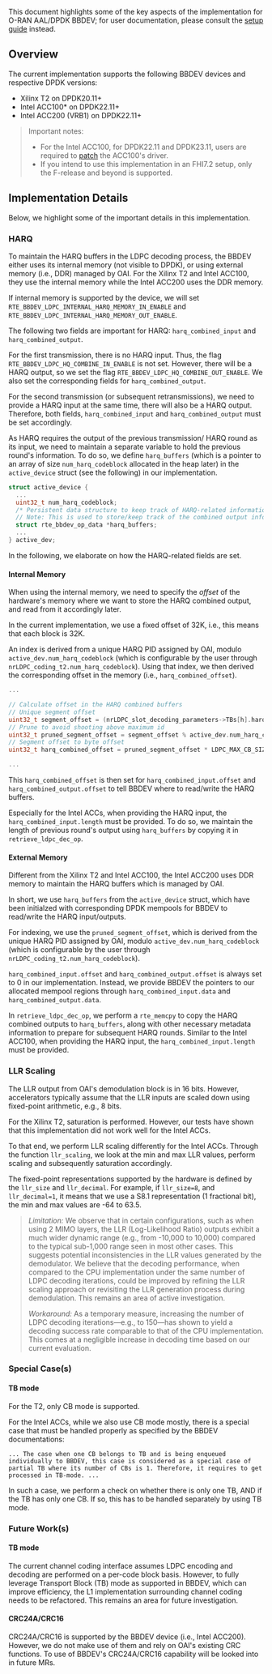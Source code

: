 This document highlights some of the key aspects of the implementation for O-RAN AAL/DPDK BBDEV; for user documentation, please consult the [setup guide](../../../../../doc/LDPC_T2_OFFLOAD_SETUP.md) instead.

## Overview

The current implementation supports the following BBDEV devices and respective DPDK versions:
- Xilinx T2 on DPDK20.11+
- Intel ACC100* on DPDK22.11+
- Intel ACC200 (VRB1) on DPDK22.11+

> Important notes: 
> - For the Intel ACC100, for DPDK22.11 and DPDK23.11, users are required to [patch](https://github.com/DPDK/dpdk/commit/fdde63a1dfc129d0a510a831aa98253b36a2a1cd) the ACC100's driver.
> - If you intend to use this implementation in an FHI7.2 setup, only the F-release and beyond is supported.

## Implementation Details

Below, we highlight some of the important details in this implementation.

### HARQ 

To maintain the HARQ buffers in the LDPC decoding process, the BBDEV either uses its internal memory (not visible to DPDK), or using external memory (i.e., DDR) managed by OAI. 
For the Xilinx T2 and Intel ACC100, they use the internal memory while the Intel ACC200 uses the DDR memory.

If internal memory is supported by the device, we will set `RTE_BBDEV_LDPC_INTERNAL_HARQ_MEMORY_IN_ENABLE` and `RTE_BBDEV_LDPC_INTERNAL_HARQ_MEMORY_OUT_ENABLE`.

The following two fields are important for HARQ: `harq_combined_input` and `harq_combined_output`.

For the first transmission, there is no HARQ input.
Thus, the flag `RTE_BBDEV_LDPC_HQ_COMBINE_IN_ENABLE` is not set.
However, there will be a HARQ output, so we set the flag `RTE_BBDEV_LDPC_HQ_COMBINE_OUT_ENABLE`.
We also set the corresponding fields for `harq_combined_output`.

For the second transmission (or subsequent retransmissions), we need to provide a HARQ input at the same time, there will also be a HARQ output.
Therefore, both fields, `harq_combined_input` and `harq_combined_output` must be set accordingly.

As HARQ requires the output of the previous transmission/ HARQ round as its input, we need to maintain a separate variable to hold the previous round's information. 
To do so, we define `harq_buffers` (which is a pointer to an array of size `num_harq_codeblock` allocated in the heap later) in the `active_device` struct (see the following) in our implementation.
```C
struct active_device {
  ...
  uint32_t num_harq_codeblock;
  /* Persistent data structure to keep track of HARQ-related information */
  // Note: This is used to store/keep track of the combined output information across iterations
  struct rte_bbdev_op_data *harq_buffers;
  ...
} active_dev;
```


In the following, we elaborate on how the HARQ-related fields are set.

#### Internal Memory

When using the internal memory, we need to specify the *offset* of the hardware's memory where we want to store the HARQ combined output, and read from it accordingly later.

In the current implementation, we use a fixed offset of 32K, i.e., this means that each block is 32K. 

An index is derived from a unique HARQ PID assigned by OAI, modulo `active_dev.num_harq_codeblock` (which is configurable by the user through `nrLDPC_coding_t2.num_harq_codeblock`).
Using that index, we then derived the corresponding offset in the memory (i.e., `harq_combined_offset`).

```C
...

// Calculate offset in the HARQ combined buffers
// Unique segment offset
uint32_t segment_offset = (nrLDPC_slot_decoding_parameters->TBs[h].harq_unique_pid * NR_LDPC_MAX_NUM_CB) + i;
// Prune to avoid shooting above maximum id
uint32_t pruned_segment_offset = segment_offset % active_dev.num_harq_codeblock;
// Segment offset to byte offset
uint32_t harq_combined_offset = pruned_segment_offset * LDPC_MAX_CB_SIZE;

...
```

This `harq_combined_offset` is then set for `harq_combined_input.offset` and `harq_combined_output.offset` to tell BBDEV where to read/write the HARQ buffers.

Especially for the Intel ACCs, when providing the HARQ input, the `harq_combined_input.length` must be provided. 
To do so, we maintain the length of previous round's output using `harq_buffers` by copying it in `retrieve_ldpc_dec_op`.

#### External Memory

Different from the Xilinx T2 and Intel ACC100, the Intel ACC200 uses DDR memory to maintain the HARQ buffers which is managed by OAI.

In short, we use `harq_buffers` from the `active_device` struct, which have been initialzed with corresponding DPDK mempools for BBDEV to read/write the HARQ input/outputs.

For indexing, we use the `pruned_segment_offset`, which is derived from the unique HARQ PID assigned by OAI, modulo `active_dev.num_harq_codeblock` (which is configurable by the user through `nrLDPC_coding_t2.num_harq_codeblock`).

`harq_combined_input.offset` and `harq_combined_output.offset` is always set to 0 in our implementation.
Instead, we provide BBDEV the pointers to our allocated mempool regions through `harq_combined_input.data` and `harq_combined_output.data`.

In `retrieve_ldpc_dec_op`, we perform a `rte_memcpy` to copy the HARQ combined outputs to `harq_buffers`, along with other necessary metadata information to prepare for subsequent HARQ rounds.
Similar to the Intel ACC100, when providing the HARQ input, the `harq_combined_input.length` must be provided. 

### LLR Scaling

The LLR output from OAI's demodulation block is in 16 bits.
However, accelerators typically assume that the LLR inputs are scaled down using fixed-point arithmetic, e.g., 8 bits.

For the Xilinx T2, saturation is performed.
However, our tests have shown that this implementation did not work well for the Intel ACCs.

To that end, we perform LLR scaling differently for the Intel ACCs.
Through the function `llr_scaling`, we look at the min and max LLR values, perform scaling and subsequently saturation accordingly.

The fixed-point representations supported by the hardware is defined by the `llr_size` and `llr_decimal`.
For example, if `llr_size=8`, and `llr_decimal=1`, it means that we use a S8.1 representation (1 fractional bit), the min and max values are -64 to 63.5.

> *Limitation:* 
> We observe that in certain configurations, such as when using 2 MIMO layers, the LLR (Log-Likelihood Ratio) outputs exhibit a much wider dynamic range (e.g., from -10,000 to 10,000) compared to the typical sub-1,000 range seen in most other cases. 
> This suggests potential inconsistencies in the LLR values generated by the demodulator. 
> We believe that the decoding performance, when compared to the CPU implementation under the same number of LDPC decoding iterations, could be improved by refining the LLR scaling approach or revisiting the LLR generation process during demodulation. 
> This remains an area of active investigation.
>
> *Workaround:*
> As a temporary measure, increasing the number of LDPC decoding iterations—e.g., to 150—has shown to yield a decoding success rate comparable to that of the CPU implementation. 
> This comes at a negligible increase in decoding time based on our current evaluation.

### Special Case(s)

#### TB mode

For the T2, only CB mode is supported.

For the Intel ACCs, while we also use CB mode mostly, there is a special case that must be handled properly as specified by the BBDEV documentations: 
```
... The case when one CB belongs to TB and is being enqueued individually to BBDEV, this case is considered as a special case of partial TB where its number of CBs is 1. Therefore, it requires to get processed in TB-mode. ...
```

In such a case, we perform a check on whether there is only one TB, AND if the TB has only one CB.
If so, this has to be handled separately by using TB mode.

### Future Work(s)

#### TB mode

The current channel coding interface assumes LDPC encoding and decoding are performed on a per-code block basis.
However, to fully leverage Transport Block (TB) mode as supported in BBDEV, which can improve efficiency, the L1 implementation surrounding channel coding needs to be refactored. 
This remains an area for future investigation.

#### CRC24A/CRC16

CRC24A/CRC16 is supported by the BBDEV device (i.e., Intel ACC200). 
However, we do not make use of them and rely on OAI's existing CRC functions.
To use of BBDEV's CRC24A/CRC16 capability will be looked into in future MRs.
